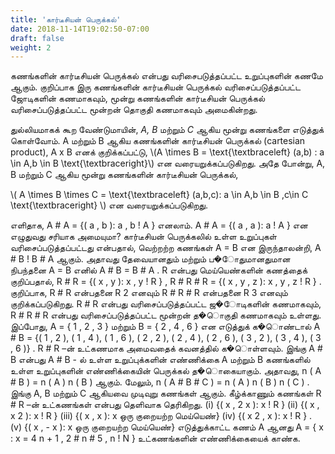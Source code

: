 ```yaml
---
title: 'கார்டீசியன் பெருக்கல்'
date: 2018-11-14T19:02:50-07:00
draft: false
weight: 2
---
```


கணங்களின் கார்டீசியன் பெருக்கல் என்பது வரிசைபடுத்தப்பட்ட உறுப்புகளின் கணமே
ஆகும். குறிப்பாக இரு கணங்களின் கார்டீசியன் பெருக்கல் வரிசைப்படுத்தப்பட்ட ஜோடிகளின்
கணமாகவும், மூன்று கணங்களின் கார்டீசியன் பெருக்கல் வரிசைப்படுத்தப்பட்ட மூன்றன் தொகுதி
கணமாகவும் அமைகின்றது.

துல்லியமாகக் கூற வேண்டுமாயின், *A, B* மற்றும் *C* ஆகிய மூன்று கணங்களை எடுத்துக்
கொள்வோம். A மற்றும் B ஆகிய கணங்களின் கார்டீசியன் பெருக்கல் (cartesian product), A x B
எனக் குறிக்கப்பட்டு, \\(A \times B = \text{\textbraceleft} (a,b) : a \in A,b \in B \text{\textbraceright}\\) என வரையறுக்கப்படுகிறது. அதே போன்று, A, B
மற்றும் C ஆகிய மூன்று கணங்களின் கார்டீசியன் பெருக்கல்,

 \\( A \times B \times C = \text{\textbraceleft} (a,b,c): a \in A,b \in B ,c\in C \text{\textbraceright} \\) என வரையறுக்கப்படுகிறது.

எளிதாக, A # A = {( a , b ): a , b ! A } எனலாம்.
A # A = {( a , a ): a ! A } என எழுதுவது சரியாக அமையுமா?
கார்டீசியன் பெருக்கலில் உள்ள உறுப்புகள் வரிசைப்படுத்தப்பட்டது என்பதால், வெற்றற்ற
கணங்கள் A = B என இருந்தாலன்றி, A # B ! B # A ஆகும். அதாவது தேவையானதும் மற்றும்
ப�ோதுமானதுமான நிபந்தனை A = B எனில் A # B = B # A .
R என்பது மெய்யெண்களின் கணத்தைக் குறிப்பதால்,
R # R = {( x , y ): x , y ! R } , R # R # R = {( x , y , z ): x , y , z ! R } .
குறிப்பாக,
R # R என்பதனை R 2 எனவும் R # R # R என்பதனை R 3 எனவும்
குறிக்கப்படுகிறது. R # R என்பது வரிசைப்படுத்தப்பட்ட ஜ�ோடிகளின் கணமாகவும், R # R # R
என்பது வரிசைப்படுத்தப்பட்ட மூன்றன் த�ொகுதி கணமாகவும் உள்ளது.
இப்போது, A = { 1 , 2 , 3 } மற்றும் B = { 2 , 4 , 6 } என எடுத்துக் க�ொண்டால்
A # B = {( 1 , 2 ), ( 1 , 4 ), ( 1 , 6 ), ( 2 , 2 ), ( 2 , 4 ), ( 2 , 6 ), ( 3 , 2 ), ( 3 , 4 ), ( 3 , 6 )} .
R # R –ன் உட்கணமாக அமைவதைக் கவனத்தில் க�ொள்ளவும்.
இங்கு A # B என்பது
A # B - ல் உள்ள உறுப்புக்களின் எண்ணிக்கை A மற்றும் B கணங்களில் உள்ள உறுப்புகளின்
எண்ணிக்கையின் பெருக்கல் த�ொகையாகும். அதாவது, n ( A # B ) = n ( A ) n ( B ) ஆகும். மேலும்,
n ( A # B # C ) = n ( A ) n ( B ) n ( C ) . இங்கு A, B மற்றும் C ஆகியவை முடிவுறு கணங்கள் ஆகும்.
கீழ்க்காணும் கணங்கள் R # R –ன் உட்கணங்கள் என்பது தெளிவாக தெரிகிறது.
(i) {( x , 2 x ): x ! R }
(ii) {( x , x 2 ): x ! R }
(iii) {( x , x ): x ஒரு குறையற்ற மெய்யெண்} (iv) {( x 2 , x ): x ! R } .
(v) {( x , - x ): x ஒரு குறையற்ற மெய்யெண்}
எடுத்துக்காட்ட கணம் A ஆனது A = { x : x = 4 n + 1 , 2 # n # 5 , n ! N }
உட்கணங்களின் எண்ணிக்கையைக் காண்க.
